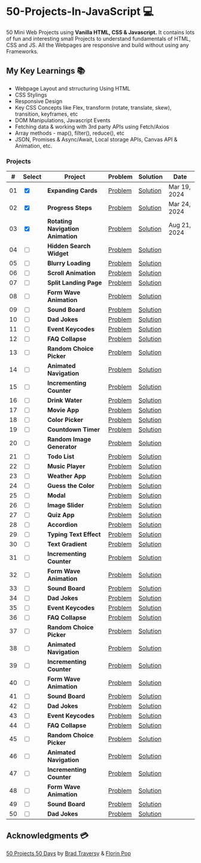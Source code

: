# 50-Projects-In-JavaScript 💻

50 Mini Web Projects using **Vanilla HTML, CSS &amp; Javascript.** It contains lots of fun and interesting small Projects to understand fundamentals of HTML, CSS and JS. All the Webpages are responsive and build without using any Frameworks.

## My Key Learnings 📚

- Webpage Layout and strructuring Using HTML
- CSS Stylings
- Responsive Design
- Key CSS Concepts like Flex, transform (rotate, translate, skew), transition, keyframes, etc
- DOM Manipulations, Javascript Events
- Fetching data & working with 3rd party APIs using Fetch/Axios
- Array methods - map(), filter(), reduce(), etc
- JSON, Promises & Async/Await, Local storage APIs, Canvas API & Animation, etc.

### Projects
<body>
<table>
    <thead>
        <tr>
            <th>#</th>
            <th>Select</th>
            <th>Project</th>
            <th>Problem</th>
            <th>Solution</th>
            <th>Date</th>
        </tr>
    </thead>
    <tbody>
        <tr>
            <td>01</td>
            <td><input type="checkbox" checked/></td>
            <td><strong>Expanding Cards</strong></td>
            <td><a href="https://50projects-50-days.netlify.app/01.%20expanding%20cards/" target="_blank">Problem</a></td>
            <td><a href="https://sarfarazstark.github.io/50-Projects-In-Javascript/1-Expanding%20Cards/" target="_blank">Solution</a></td>
            <td>Mar 19, 2024</td>
        </tr>
        <tr>
            <td>02</td>
            <td><input type="checkbox" checked/></td>
            <td><strong>Progress Steps</strong></td>
            <td><a href="https://50projects-50-days.netlify.app/02.%20progress%20steps/" target="_blank">Problem</a></td>
            <td><a href="https://sarfarazstark.github.io/50-Projects-In-Javascript/2-Progress%20Steps/" target="_blank">Solution</a></td>
            <td>Mar 24, 2024</td>
        </tr>
        <tr>
            <td>03</td>
            <td><input type="checkbox" checked/></td>
            <td><strong>Rotating Navigation Animation</strong></td>
            <td><a href="https://50projects-50-days.netlify.app/03.%20rotating%20navigation/" target="_blank">Problem</a></td>
            <td><a href="https://sarfarazstark.github.io/50-Projects-In-Javascript/3-Rotating%20Navigation%20Animation/" target="_blank">Solution</a></td>
            <td>Aug 21, 2024</td>
        </tr>
        <tr>
            <td>04</td>
            <td><input type="checkbox" /></td>
            <td><strong>Hidden Search Widget</strong></td>
            <td><a href="https://50projects-50-days.netlify.app/04.%20hidden%20search%20widget/" target="_blank">Problem</a></td>
            <td><a href="https://sarfarazstark.github.io/50-Projects-In-Javascript/4-Hidden%20Search%20Widget/" target="_blank">Solution</a></td>
            <td></td>
        </tr>
        <tr>
            <td>05</td>
            <td><input type="checkbox" /></td>
            <td><strong>Blurry Loading</strong></td>
            <td><a href="https://50projects-50-days.netlify.app/05.%20blurry%20loading/" target="_blank">Problem</a></td>
            <td><a href="https://sarfarazstark.github.io/50-Projects-In-Javascript/5-Blurry%20Loading/" target="_blank">Solution</a></td>
            <td></td>
        </tr>
        <tr>
            <td>06</td>
            <td><input type="checkbox" /></td>
            <td><strong>Scroll Animation</strong></td>
            <td><a href="https://50projects-50-days.netlify.app/06.%20scroll%20animation/" target="_blank">Problem</a></td>
            <td><a href="https://sarfarazstark.github.io/50-Projects-In-Javascript/6-Scroll%20Animation/" target="_blank">Solution</a></td>
            <td></td>
        </tr>
        <tr>
            <td>07</td>
            <td><input type="checkbox" /></td>
            <td><strong>Split Landing Page</strong></td>
            <td><a href="https://50projects-50-days.netlify.app/07.%20split%20landing%20page/" target="_blank">Problem</a></td>
            <td><a href="https://sarfarazstark.github.io/50-Projects-In-Javascript/7-Split%20Landing%20Page/" target="_blank">Solution</a></td>
            <td></td>
        </tr>
        <tr>
            <td>08</td>
            <td><input type="checkbox" /></td>
            <td><strong>Form Wave Animation</strong></td>
            <td><a href="https://50projects-50-days.netlify.app/08.%20form%20wave%20animation/" target="_blank">Problem</a></td>
            <td><a href="https://sarfarazstark.github.io/50-Projects-In-Javascript/8-Form%20Wave%20Animation/" target="_blank">Solution</a></td>
            <td></td>
        </tr>
        <tr>
            <td>09</td>
            <td><input type="checkbox" /></td>
            <td><strong>Sound Board</strong></td>
            <td><a href="https://50projects-50-days.netlify.app/09.%20sound%20board/" target="_blank">Problem</a></td>
            <td><a href="https://sarfarazstark.github.io/50-Projects-In-Javascript/9-Sound%20Board/" target="_blank">Solution</a></td>
            <td></td>
        </tr>
        <tr>
            <td>10</td>
            <td><input type="checkbox" /></td>
            <td><strong>Dad Jokes</strong></td>
            <td><a href="https://50projects-50-days.netlify.app/10.%20dad%20jokes/" target="_blank">Problem</a></td>
            <td><a href="https://sarfarazstark.github.io/50-Projects-In-Javascript/10-Dad%20Jokes/" target="_blank">Solution</a></td>
            <td></td>
        </tr>
        <tr>
            <td>11</td>
            <td><input type="checkbox" /></td>
            <td><strong>Event Keycodes</strong></td>
            <td><a href="https://50projects-50-days.netlify.app/11.%20event%20keycodes/" target="_blank">Problem</a></td>
            <td><a href="https://sarfarazstark.github.io/50-Projects-In-Javascript/11-Event%20Keycodes/" target="_blank">Solution</a></td>
            <td></td>
        </tr>
        <tr>
            <td>12</td>
            <td><input type="checkbox" /></td>
            <td><strong>FAQ Collapse</strong></td>
            <td><a href="https://50projects-50-days.netlify.app/12.%20faq%20collapse/" target="_blank">Problem</a></td>
            <td><a href="https://sarfarazstark.github.io/50-Projects-In-Javascript/12-FAQ%20Collapse/" target="_blank">Solution</a></td>
            <td></td>
        </tr>
        <tr>
            <td>13</td>
            <td><input type="checkbox" /></td>
            <td><strong>Random Choice Picker</strong></td>
            <td><a href="https://50projects-50-days.netlify.app/13.%20random%20choice%20picker/" target="_blank">Problem</a></td>
            <td><a href="https://sarfarazstark.github.io/50-Projects-In-Javascript/13-Random%20Choice%20Picker/" target="_blank">Solution</a></td>
            <td></td>
        </tr>
        <tr>
            <td>14</td>
            <td><input type="checkbox" /></td>
            <td><strong>Animated Navigation</strong></td>
            <td><a href="https://50projects-50-days.netlify.app/14.%20animated%20navigation/" target="_blank">Problem</a></td>
            <td><a href="https://sarfarazstark.github.io/50-Projects-In-Javascript/14-Animated%20Navigation/" target="_blank">Solution</a></td>
            <td></td>
        </tr>
        <tr>
            <td>15</td>
            <td><input type="checkbox" /></td>
            <td><strong>Incrementing Counter</strong></td>
            <td><a href="https://50projects-50-days.netlify.app/15.%20incrementing%20counter/" target="_blank">Problem</a></td>
            <td><a href="https://sarfarazstark.github.io/50-Projects-In-Javascript/15-Incrementing%20Counter/" target="_blank">Solution</a></td>
            <td></td>
        </tr>
        <tr>
            <td>16</td>
            <td><input type="checkbox" /></td>
            <td><strong>Drink Water</strong></td>
            <td><a href="https://50projects-50-days.netlify.app/16.%20drink%20water/" target="_blank">Problem</a></td>
            <td><a href="https://sarfarazstark.github.io/50-Projects-In-Javascript/16-Drink%20Water/" target="_blank">Solution</a></td>
            <td></td>
        </tr>
        <tr>
            <td>17</td>
            <td><input type="checkbox" /></td>
            <td><strong>Movie App</strong></td>
            <td><a href="https://50projects-50-days.netlify.app/17.%20movie%20app/" target="_blank">Problem</a></td>
            <td><a href="https://sarfarazstark.github.io/50-Projects-In-Javascript/17-Movie%20App/" target="_blank">Solution</a></td>
            <td></td>
        </tr>
        <tr>
            <td>18</td>
            <td><input type="checkbox" /></td>
            <td><strong>Color Picker</strong></td>
            <td><a href="https://50projects-50-days.netlify.app/18.%20color%20picker/" target="_blank">Problem</a></td>
            <td><a href="https://sarfarazstark.github.io/50-Projects-In-Javascript/18-Color%20Picker/" target="_blank">Solution</a></td>
            <td></td>
        </tr>
        <tr>
            <td>19</td>
            <td><input type="checkbox" /></td>
            <td><strong>Countdown Timer</strong></td>
            <td><a href="https://50projects-50-days.netlify.app/19.%20countdown%20timer/" target="_blank">Problem</a></td>
            <td><a href="https://sarfarazstark.github.io/50-Projects-In-Javascript/19-Countdown%20Timer/" target="_blank">Solution</a></td>
            <td></td>
        </tr>
        <tr>
            <td>20</td>
            <td><input type="checkbox" /></td>
            <td><strong>Random Image Generator</strong></td>
            <td><a href="https://50projects-50-days.netlify.app/20.%20random%20image%20generator/" target="_blank">Problem</a></td>
            <td><a href="https://sarfarazstark.github.io/50-Projects-In-Javascript/20-Random%20Image%20Generator/" target="_blank">Solution</a></td>
            <td></td>
        </tr>
        <tr>
            <td>21</td>
            <td><input type="checkbox" /></td>
            <td><strong>Todo List</strong></td>
            <td><a href="https://50projects-50-days.netlify.app/21.%20todo%20list/" target="_blank">Problem</a></td>
            <td><a href="https://sarfarazstark.github.io/50-Projects-In-Javascript/21-Todo%20List/" target="_blank">Solution</a></td>
            <td></td>
        </tr>
        <tr>
            <td>22</td>
            <td><input type="checkbox" /></td>
            <td><strong>Music Player</strong></td>
            <td><a href="https://50projects-50-days.netlify.app/22.%20music%20player/" target="_blank">Problem</a></td>
            <td><a href="https://sarfarazstark.github.io/50-Projects-In-Javascript/22-Music%20Player/" target="_blank">Solution</a></td>
            <td></td>
        </tr>
        <tr>
            <td>23</td>
            <td><input type="checkbox" /></td>
            <td><strong>Weather App</strong></td>
            <td><a href="https://50projects-50-days.netlify.app/23.%20weather%20app/" target="_blank">Problem</a></td>
            <td><a href="https://sarfarazstark.github.io/50-Projects-In-Javascript/23-Weather%20App/" target="_blank">Solution</a></td>
            <td></td>
        </tr>
        <tr>
            <td>24</td>
            <td><input type="checkbox" /></td>
            <td><strong>Guess the Color</strong></td>
            <td><a href="https://50projects-50-days.netlify.app/24.%20guess%20the%20color/" target="_blank">Problem</a></td>
            <td><a href="https://sarfarazstark.github.io/50-Projects-In-Javascript/24-Guess%20the%20Color/" target="_blank">Solution</a></td>
            <td></td>
        </tr>
        <tr>
            <td>25</td>
            <td><input type="checkbox" /></td>
            <td><strong>Modal</strong></td>
            <td><a href="https://50projects-50-days.netlify.app/25.%20modal/" target="_blank">Problem</a></td>
            <td><a href="https://sarfarazstark.github.io/50-Projects-In-Javascript/25-Modal/" target="_blank">Solution</a></td>
            <td></td>
        </tr>
        <tr>
            <td>26</td>
            <td><input type="checkbox" /></td>
            <td><strong>Image Slider</strong></td>
            <td><a href="https://50projects-50-days.netlify.app/26.%20image%20slider/" target="_blank">Problem</a></td>
            <td><a href="https://sarfarazstark.github.io/50-Projects-In-Javascript/26-Image%20Slider/" target="_blank">Solution</a></td>
            <td></td>
        </tr>
        <tr>
            <td>27</td>
            <td><input type="checkbox" /></td>
            <td><strong>Quiz App</strong></td>
            <td><a href="https://50projects-50-days.netlify.app/27.%20quiz%20app/" target="_blank">Problem</a></td>
            <td><a href="https://sarfarazstark.github.io/50-Projects-In-Javascript/27-Quiz%20App/" target="_blank">Solution</a></td>
            <td></td>
        </tr>
        <tr>
            <td>28</td>
            <td><input type="checkbox" /></td>
            <td><strong>Accordion</strong></td>
            <td><a href="https://50projects-50-days.netlify.app/28.%20accordion/" target="_blank">Problem</a></td>
            <td><a href="https://sarfarazstark.github.io/50-Projects-In-Javascript/28-Accordion/" target="_blank">Solution</a></td>
            <td></td>
        </tr>
        <tr>
            <td>29</td>
            <td><input type="checkbox" /></td>
            <td><strong>Typing Text Effect</strong></td>
            <td><a href="https://50projects-50-days.netlify.app/29.%20typing%20text%20effect/" target="_blank">Problem</a></td>
            <td><a href="https://sarfarazstark.github.io/50-Projects-In-Javascript/29-Typing%20Text%20Effect/" target="_blank">Solution</a></td>
            <td></td>
        </tr>
        <tr>
            <td>30</td>
            <td><input type="checkbox" /></td>
            <td><strong>Text Gradient</strong></td>
            <td><a href="https://50projects-50-days.netlify.app/30.%20text%20gradient/" target="_blank">Problem</a></td>
            <td><a href="https://sarfarazstark.github.io/50-Projects-In-Javascript/30-Text%20Gradient/" target="_blank">Solution</a></td>
            <td></td>
        </tr>
        <tr>
            <td>31</td>
            <td><input type="checkbox" /></td>
            <td><strong>Incrementing Counter</strong></td>
            <td><a href="https://50projects-50-days.netlify.app/31.%20incrementing%20counter/" target="_blank">Problem</a></td>
            <td><a href="https://sarfarazstark.github.io/50-Projects-In-Javascript/31-Incrementing%20Counter/" target="_blank">Solution</a></td>
            <td></td>
        </tr>
        <tr>
            <td>32</td>
            <td><input type="checkbox" /></td>
            <td><strong>Form Wave Animation</strong></td>
            <td><a href="https://50projects-50-days.netlify.app/32.%20form%20wave%20animation/" target="_blank">Problem</a></td>
            <td><a href="https://sarfarazstark.github.io/50-Projects-In-Javascript/32-Form%20Wave%20Animation/" target="_blank">Solution</a></td>
            <td></td>
        </tr>
        <tr>
            <td>33</td>
            <td><input type="checkbox" /></td>
            <td><strong>Sound Board</strong></td>
            <td><a href="https://50projects-50-days.netlify.app/33.%20sound%20board/" target="_blank">Problem</a></td>
            <td><a href="https://sarfarazstark.github.io/50-Projects-In-Javascript/33-Sound%20Board/" target="_blank">Solution</a></td>
            <td></td>
        </tr>
        <tr>
            <td>34</td>
            <td><input type="checkbox" /></td>
            <td><strong>Dad Jokes</strong></td>
            <td><a href="https://50projects-50-days.netlify.app/34.%20dad%20jokes/" target="_blank">Problem</a></td>
            <td><a href="https://sarfarazstark.github.io/50-Projects-In-Javascript/34-Dad%20Jokes/" target="_blank">Solution</a></td>
            <td></td>
        </tr>
        <tr>
            <td>35</td>
            <td><input type="checkbox" /></td>
            <td><strong>Event Keycodes</strong></td>
            <td><a href="https://50projects-50-days.netlify.app/35.%20event%20keycodes/" target="_blank">Problem</a></td>
            <td><a href="https://sarfarazstark.github.io/50-Projects-In-Javascript/35-Event%20Keycodes/" target="_blank">Solution</a></td>
            <td></td>
        </tr>
        <tr>
            <td>36</td>
            <td><input type="checkbox" /></td>
            <td><strong>FAQ Collapse</strong></td>
            <td><a href="https://50projects-50-days.netlify.app/36.%20faq%20collapse/" target="_blank">Problem</a></td>
            <td><a href="https://sarfarazstark.github.io/50-Projects-In-Javascript/36-FAQ%20Collapse/" target="_blank">Solution</a></td>
            <td></td>
        </tr>
        <tr>
            <td>37</td>
            <td><input type="checkbox" /></td>
            <td><strong>Random Choice Picker</strong></td>
            <td><a href="https://50projects-50-days.netlify.app/37.%20random%20choice%20picker/" target="_blank">Problem</a></td>
            <td><a href="https://sarfarazstark.github.io/50-Projects-In-Javascript/37-Random%20Choice%20Picker/" target="_blank">Solution</a></td>
            <td></td>
        </tr>
        <tr>
            <td>38</td>
            <td><input type="checkbox" /></td>
            <td><strong>Animated Navigation</strong></td>
            <td><a href="https://50projects-50-days.netlify.app/38.%20animated%20navigation/" target="_blank">Problem</a></td>
            <td><a href="https://sarfarazstark.github.io/50-Projects-In-Javascript/38-Animated%20Navigation/" target="_blank">Solution</a></td>
            <td></td>
        </tr>
        <tr>
            <td>39</td>
            <td><input type="checkbox" /></td>
            <td><strong>Incrementing Counter</strong></td>
            <td><a href="https://50projects-50-days.netlify.app/39.%20incrementing%20counter/" target="_blank">Problem</a></td>
            <td><a href="https://sarfarazstark.github.io/50-Projects-In-Javascript/39-Incrementing%20Counter/" target="_blank">Solution</a></td>
            <td></td>
        </tr>
        <tr>
            <td>40</td>
            <td><input type="checkbox" /></td>
            <td><strong>Form Wave Animation</strong></td>
            <td><a href="https://50projects-50-days.netlify.app/40.%20form%20wave%20animation/" target="_blank">Problem</a></td>
            <td><a href="https://sarfarazstark.github.io/50-Projects-In-Javascript/40-Form%20Wave%20Animation/" target="_blank">Solution</a></td>
            <td></td>
        </tr>
        <tr>
            <td>41</td>
            <td><input type="checkbox" /></td>
            <td><strong>Sound Board</strong></td>
            <td><a href="https://50projects-50-days.netlify.app/41.%20sound%20board/" target="_blank">Problem</a></td>
            <td><a href="https://sarfarazstark.github.io/50-Projects-In-Javascript/41-Sound%20Board/" target="_blank">Solution</a></td>
            <td></td>
        </tr>
        <tr>
            <td>42</td>
            <td><input type="checkbox" /></td>
            <td><strong>Dad Jokes</strong></td>
            <td><a href="https://50projects-50-days.netlify.app/42.%20dad%20jokes/" target="_blank">Problem</a></td>
            <td><a href="https://sarfarazstark.github.io/50-Projects-In-Javascript/42-Dad%20Jokes/" target="_blank">Solution</a></td>
            <td></td>
        </tr>
        <tr>
            <td>43</td>
            <td><input type="checkbox" /></td>
            <td><strong>Event Keycodes</strong></td>
            <td><a href="https://50projects-50-days.netlify.app/43.%20event%20keycodes/" target="_blank">Problem</a></td>
            <td><a href="https://sarfarazstark.github.io/50-Projects-In-Javascript/43-Event%20Keycodes/" target="_blank">Solution</a></td>
            <td></td>
        </tr>
        <tr>
            <td>44</td>
            <td><input type="checkbox" /></td>
            <td><strong>FAQ Collapse</strong></td>
            <td><a href="https://50projects-50-days.netlify.app/44.%20faq%20collapse/" target="_blank">Problem</a></td>
            <td><a href="https://sarfarazstark.github.io/50-Projects-In-Javascript/44-FAQ%20Collapse/" target="_blank">Solution</a></td>
            <td></td>
        </tr>
        <tr>
            <td>45</td>
            <td><input type="checkbox" /></td>
            <td><strong>Random Choice Picker</strong></td>
            <td><a href="https://50projects-50-days.netlify.app/45.%20random%20choice%20picker/" target="_blank">Problem</a></td>
            <td><a href="https://sarfarazstark.github.io/50-Projects-In-Javascript/45-Random%20Choice%20Picker/" target="_blank">Solution</a></td>
            <td></td>
        </tr>
        <tr>
            <td>46</td>
            <td><input type="checkbox" /></td>
            <td><strong>Animated Navigation</strong></td>
            <td><a href="https://50projects-50-days.netlify.app/46.%20animated%20navigation/" target="_blank">Problem</a></td>
            <td><a href="https://sarfarazstark.github.io/50-Projects-In-Javascript/46-Animated%20Navigation/" target="_blank">Solution</a></td>
            <td></td>
        </tr>
        <tr>
            <td>47</td>
            <td><input type="checkbox" /></td>
            <td><strong>Incrementing Counter</strong></td>
            <td><a href="https://50projects-50-days.netlify.app/47.%20incrementing%20counter/" target="_blank">Problem</a></td>
            <td><a href="https://sarfarazstark.github.io/50-Projects-In-Javascript/47-Incrementing%20Counter/" target="_blank">Solution</a></td>
            <td></td>
        </tr>
        <tr>
            <td>48</td>
            <td><input type="checkbox" /></td>
            <td><strong>Form Wave Animation</strong></td>
            <td><a href="https://50projects-50-days.netlify.app/48.%20form%20wave%20animation/" target="_blank">Problem</a></td>
            <td><a href="https://sarfarazstark.github.io/50-Projects-In-Javascript/48-Form%20Wave%20Animation/" target="_blank">Solution</a></td>
            <td></td>
        </tr>
        <tr>
            <td>49</td>
            <td><input type="checkbox" /></td>
            <td><strong>Sound Board</strong></td>
            <td><a href="https://50projects-50-days.netlify.app/49.%20sound%20board/" target="_blank">Problem</a></td>
            <td><a href="https://sarfarazstark.github.io/50-Projects-In-Javascript/49-Sound%20Board/" target="_blank">Solution</a></td>
            <td></td>
        </tr>
        <tr>
            <td>50</td>
            <td><input type="checkbox" /></td>
            <td><strong>Dad Jokes</strong></td>
            <td><a href="https://50projects-50-days.netlify.app/50.%20dad%20jokes/" target="_blank">Problem</a></td>
            <td><a href="https://sarfarazstark.github.io/50-Projects-In-Javascript/50-Dad%20Jokes/" target="_blank">Solution</a></td>
            <td></td>
        </tr>
    </table>
</body>



## Acknowledgments 💳

[50 Projects 50 Days](https://www.udemy.com/course/50-projects-50-days/) by [Brad Traversy](https://www.youtube.com/traversymedia) & [Florin Pop](https://www.youtube.com/florinpop)
